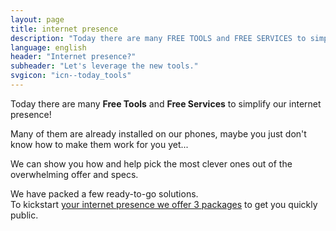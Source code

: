 ```yaml
---
layout: page
title: internet presence
description: "Today there are many FREE TOOLS and FREE SERVICES to simplify our internet presence! Many of them are already installed on our phones, maybe you just don't know how to make them work for you yet."
language: english
header: "Internet presence?"
subheader: "Let's leverage the new tools."
svgicon: "icn--today_tools"
---
```


Today there are many **Free Tools** and **Free Services** to simplify our internet presence!

Many of them are already installed on our phones, maybe you just don't know how to make them work for you yet...  

We can show you how and help pick the most clever ones out of the overwhelming offer and specs.

We have packed a few ready-to-go solutions.   
To kickstart [your internet presence we offer 3 packages](/offer/) to get you quickly public.
